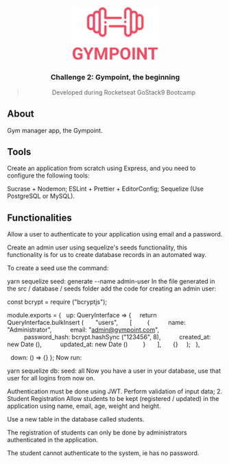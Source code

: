 <h1 align="center">
    <img alt="GoStack" src=".github/logogym.png" width="200px" />
</h1>

<h3 align="center">
 Challenge 2: Gympoint, the beginning
</h3>

<blockquote align="center">Developed during Rocketseat GoStack9 Bootcamp</blockquote>

## About
Gym manager app, the Gympoint.

## Tools
Create an application from scratch using Express, and you need to configure the following tools:

Sucrase + Nodemon;
ESLint + Prettier + EditorConfig;
Sequelize (Use PostgreSQL or MySQL).

## Functionalities
Allow a user to authenticate to your application using email and a password.

Create an admin user using sequelize's seeds functionality, this functionality is for us to create database records in an automated way.

To create a seed use the command:

yarn sequelize seed: generate --name admin-user
In the file generated in the src / database / seeds folder add the code for creating an admin user:

const bcrypt = require ("bcryptjs");

module.exports = {
  up: QueryInterface => {
    return QueryInterface.bulkInsert (
      "users",
      [
        {
          name: "Administrator",
          email: "admin@gympoint.com",
          password_hash: bcrypt.hashSync ("123456", 8),
          created_at: new Date (),
          updated_at: new Date ()
        }
      ],
      {}
    );
  },

  down: () => {}
};
Now run:

yarn sequelize db: seed: all
Now you have a user in your database, use that user for all logins from now on.

Authentication must be done using JWT.
Perform validation of input data;
2. Student Registration
Allow students to be kept (registered / updated) in the application using name, email, age, weight and height.

Use a new table in the database called students.

The registration of students can only be done by administrators authenticated in the application.

The student cannot authenticate to the system, ie has no password.
